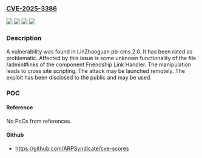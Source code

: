 ### [CVE-2025-3386](https://cve.mitre.org/cgi-bin/cvename.cgi?name=CVE-2025-3386)
![](https://img.shields.io/static/v1?label=Product&message=pb-cms&color=blue)
![](https://img.shields.io/static/v1?label=Version&message=%3D%202.0%20&color=brighgreen)
![](https://img.shields.io/static/v1?label=Vulnerability&message=Code%20Injection&color=brighgreen)
![](https://img.shields.io/static/v1?label=Vulnerability&message=Cross%20Site%20Scripting&color=brighgreen)

### Description

A vulnerability was found in LinZhaoguan pb-cms 2.0. It has been rated as problematic. Affected by this issue is some unknown functionality of the file /admin#links of the component Friendship Link Handler. The manipulation leads to cross site scripting. The attack may be launched remotely. The exploit has been disclosed to the public and may be used.

### POC

#### Reference
No PoCs from references.

#### Github
- https://github.com/ARPSyndicate/cve-scores

